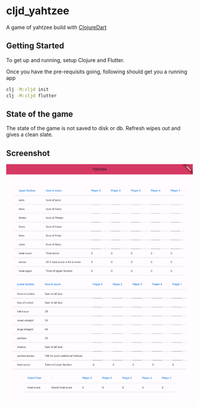 # cljd_yahtzee

A game of yahtzee build with [ClojureDart](https://github.com/Tensegritics/ClojureDart)


## Getting Started

To get up and running, setup Clojure and Flutter. 

Once you have the pre-requisits going, following should get you a running app
``` sh
clj -M:cljd init
clj -M:cljd flutter
```

## State of the game

The state of the game is not saved to disk or db. Refresh wipes out and gives a clean slate.


## Screenshot
![Screenshot](/assets/screenshot.png?raw=true "Screenshot")
